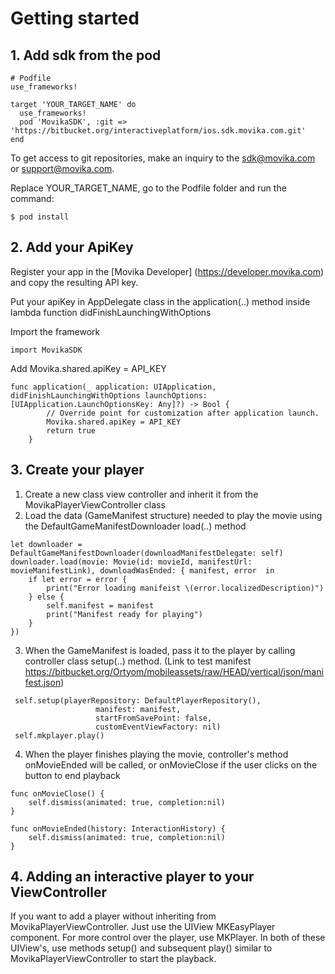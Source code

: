 # Getting started

## 1. Add sdk from the pod

```
# Podfile
use_frameworks!

target 'YOUR_TARGET_NAME' do
  use_frameworks!
  pod 'MovikaSDK', :git => 'https://bitbucket.org/interactiveplatform/ios.sdk.movika.com.git'
end

```

To get access to git repositories, make an inquiry to the sdk@movika.com or support@movika.com.

Replace YOUR_TARGET_NAME, go to the Podfile folder and run the command:

```
$ pod install
```

## 2. Add your ApiKey

Register your app in the [Movika Developer] (https://developer.movika.com) and copy the resulting API key.

Put your apiKey in AppDelegate class in the application(..) method inside lambda function didFinishLaunchingWithOptions

Import the framework

```
import MovikaSDK
```

Add Movika.shared.apiKey = API_KEY

```
func application(_ application: UIApplication, didFinishLaunchingWithOptions launchOptions: [UIApplication.LaunchOptionsKey: Any]?) -> Bool {
        // Override point for customization after application launch.
        Movika.shared.apiKey = API_KEY
        return true
    }
```

## 3. Create your player

1. Create a new class view controller and inherit it from the MovikaPlayerViewController class
2. Load the data (GameManifest structure) needed to play the movie using the DefaultGameManifestDownloader load(..) method

```
let downloader = DefaultGameManifestDownloader(downloadManifestDelegate: self)
downloader.load(movie: Movie(id: movieId, manifestUrl: movieManifestLink), downloadWasEnded: { manifest, error  in
    if let error = error {
        print("Error loading manifeist \(error.localizedDescription)")
    } else {
        self.manifest = manifest
        print("Manifest ready for playing")
    }
})
```

3. When the GameManifest is loaded, pass it to the player by calling controller class setup(..) method. (Link to test manifest https://bitbucket.org/Ortyom/mobileassets/raw/HEAD/vertical/json/manifest.json)

```
 self.setup(playerRepository: DefaultPlayerRepository(),
                   manifest: manifest,
                   startFromSavePoint: false,
                   customEventViewFactory: nil)
 self.mkplayer.play()
```

4. When the player finishes playing the movie, controller's method onMovieEnded will be called, or onMovieClose if the user clicks on the button to end playback

```
func onMovieClose() {
    self.dismiss(animated: true, completion:nil)
}

func onMovieEnded(history: InteractionHistory) {
    self.dismiss(animated: true, completion:nil)
}
```


## 4. Adding an interactive player to your ViewController

If you want to add a player without inheriting from MovikaPlayerViewController. Just use the UIView MKEasyPlayer component. For more control over the player, use MKPlayer. In both of these UIView's, use methods setup() and subsequent play() similar to MovikaPlayerViewController to start the playback.